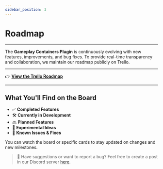 ```yaml
---
sidebar_position: 3
---
```


# Roadmap

---

The **Gameplay Containers Plugin** is continuously evolving with new features, improvements, and bug fixes.
To provide real-time transparency and collaboration, we maintain our roadmap publicly on Trello.

---

👉 **[View the Trello Roadmap](https://trello.com/b/nVwP1wp6)**

---

## What You'll Find on the Board

- ✅ **Completed Features**
- 🛠️ **Currently in Development**
- 🔜 **Planned Features**
- 🧪 **Experimental Ideas**
- 🐞 **Known Issues & Fixes**

You can watch the board or specific cards to stay updated on changes and new milestones.

> 💬 Have suggestions or want to report a bug? Feel free to create a post in our Discord server [here](https://discord.com/invite/AKavNKeDmd).
